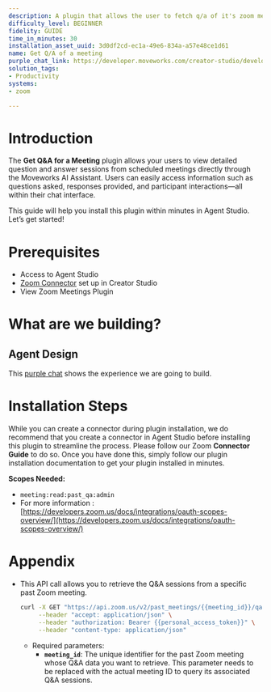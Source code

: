 ```yaml
---
description: A plugin that allows the user to fetch q/a of it's zoom meetings.
difficulty_level: BEGINNER
fidelity: GUIDE
time_in_minutes: 30
installation_asset_uuid: 3d0df2cd-ec1a-49e6-834a-a57e48ce1d61
name: Get Q/A of a meeting
purple_chat_link: https://developer.moveworks.com/creator-studio/developer-tools/purple-chat?conversation=%7B%22startTimestamp%22%3A%2211%3A43%2BAM%22%2C%22messages%22%3A%5B%7B%22parts%22%3A%5B%7B%22richText%22%3A%22I+want+the+q%26a+of+my+meetings+last+week.%22%7D%5D%2C%22role%22%3A%22user%22%7D%2C%7B%22parts%22%3A%5B%7B%22richText%22%3A%22Hello%21+Here+are+your+recorded+Gong+meetings%3A%22%7D%2C%7B%22richText%22%3A%22%3Col%3E%5Cn++%3Cli%3ETeam+Sync+-+%5BOct+25%2C+2023%2C+10%3A00+AM%5D%3C%2Fli%3E%5Cn++%3Cli%3EClient+Update+-+%5BOct+24%2C+2023%2C+2%3A00+PM%5D%3C%2Fli%3E%5Cn++%3Cli%3EProject+Kickoff+-+%5BOct+23%2C+2023%2C+3%3A00+PM%5D%3C%2Fli%3E%5Cn%3C%2Fol%3E%5CnPlease+type+the+number+of+the+meeting+you%27d+like+to+get+the+Q%26A+for.%22%7D%5D%2C%22role%22%3A%22assistant%22%7D%2C%7B%22parts%22%3A%5B%7B%22richText%22%3A%22%3Ccode%3E1%3C%2Fcode%3E%22%7D%5D%2C%22role%22%3A%22user%22%7D%2C%7B%22parts%22%3A%5B%7B%22richText%22%3A%22You+selected%3A+%3Cb%3ETeam+Sync%3C%2Fb%3E+-+%5BOct+25%2C+2023%2C+10%3A00+AM%5D+Is+this+correct%3F+%28yes%2Fno%29%22%7D%5D%2C%22role%22%3A%22assistant%22%7D%2C%7B%22parts%22%3A%5B%7B%22richText%22%3A%22%3Ccode%3Eyes%3C%2Fcode%3E%22%7D%5D%2C%22role%22%3A%22user%22%7D%2C%7B%22parts%22%3A%5B%7B%22richText%22%3A%22Great%21+Here+are+the+Q%26A+details+for+the+%3Cb%3ETeam+Sync%3C%2Fb%3E+meeting%3A%22%7D%2C%7B%22richText%22%3A%22%3Cp%3E%3Cb%3EQ1%3A%3C%2Fb%3E+What+is+the+timeline+for+project+completion%3F%3Cbr%3E%5Cn%3Cb%3EA1%3A%3C%2Fb%3E+The+project+is+expected+to+be+completed+by+December+31%2C+2023.%3C%2Fp%3E%5Cn%3Cp%3E%3Cb%3EQ2%3A%3C%2Fb%3E+Who+will+be+the+primary+contact+for+the+budget+proposal%3F%3Cbr%3E%5Cn%3Cb%3EA2%3A%3C%2Fb%3E+John+will+be+the+primary+contact+for+the+budget+proposal.%3C%2Fp%3E%5Cn%3Cp%3E%3Cb%3EQ3%3A%3C%2Fb%3E+Are+there+any+risks+identified+for+this+phase+of+the+project%3F%3Cbr%3E%5Cn%3Cb%3EA3%3A%3C%2Fb%3E+Yes%2C+the+primary+risks+include+potential+delays+in+material+procurement.%3C%2Fp%3E%22%7D%5D%2C%22role%22%3A%22assistant%22%7D%5D%7D
solution_tags:
- Productivity
systems:
- zoom

---
```

# **Introduction**

The **Get Q&A for a Meeting** plugin allows your users to view detailed question and answer sessions from scheduled meetings directly through the Moveworks AI Assistant. Users can easily access information such as questions asked, responses provided, and participant interactions—all within their chat interface. 

This guide will help you install this plugin within minutes in Agent Studio. Let’s get started!

# Prerequisites

- Access to Agent Studio
- [Zoom Connector](https://developer.moveworks.com/creator-studio/resources/connector/?id=zoom&commit_id=280a6873f0354f3c7bd834c823295c3af2fc7086) set up in Creator Studio
- View Zoom Meetings Plugin

# What are we building?

## Agent Design

This [purple chat](https://developer.moveworks.com/creator-studio/developer-tools/purple-chat/?conversation=%7B%22startTimestamp%22%3A%2211%3A43%2BAM%22%2C%22messages%22%3A%5B%7B%22parts%22%3A%5B%7B%22richText%22%3A%22I+want+the+q%26a+of+my+meetings+last+week.%22%7D%5D%2C%22role%22%3A%22user%22%7D%2C%7B%22parts%22%3A%5B%7B%22richText%22%3A%22Hello%21+Here+are+your+recorded+Gong+meetings%3A%22%7D%2C%7B%22richText%22%3A%22%3Col%3E%5Cn++%3Cli%3ETeam+Sync+-+%5BOct+25%2C+2023%2C+10%3A00+AM%5D%3C%2Fli%3E%5Cn++%3Cli%3EClient+Update+-+%5BOct+24%2C+2023%2C+2%3A00+PM%5D%3C%2Fli%3E%5Cn++%3Cli%3EProject+Kickoff+-+%5BOct+23%2C+2023%2C+3%3A00+PM%5D%3C%2Fli%3E%5Cn%3C%2Fol%3E%5CnPlease+type+the+number+of+the+meeting+you%27d+like+to+get+the+Q%26A+for.%22%7D%5D%2C%22role%22%3A%22assistant%22%7D%2C%7B%22parts%22%3A%5B%7B%22richText%22%3A%22%3Ccode%3E1%3C%2Fcode%3E%22%7D%5D%2C%22role%22%3A%22user%22%7D%2C%7B%22parts%22%3A%5B%7B%22richText%22%3A%22You+selected%3A+%3Cb%3ETeam+Sync%3C%2Fb%3E+-+%5BOct+25%2C+2023%2C+10%3A00+AM%5D+Is+this+correct%3F+%28yes%2Fno%29%22%7D%5D%2C%22role%22%3A%22assistant%22%7D%2C%7B%22parts%22%3A%5B%7B%22richText%22%3A%22%3Ccode%3Eyes%3C%2Fcode%3E%22%7D%5D%2C%22role%22%3A%22user%22%7D%2C%7B%22parts%22%3A%5B%7B%22richText%22%3A%22Great%21+Here+are+the+Q%26A+details+for+the+%3Cb%3ETeam+Sync%3C%2Fb%3E+meeting%3A%22%7D%2C%7B%22richText%22%3A%22%3Cp%3E%3Cb%3EQ1%3A%3C%2Fb%3E+What+is+the+timeline+for+project+completion%3F%3Cbr%3E%5Cn%3Cb%3EA1%3A%3C%2Fb%3E+The+project+is+expected+to+be+completed+by+December+31%2C+2023.%3C%2Fp%3E%5Cn%3Cp%3E%3Cb%3EQ2%3A%3C%2Fb%3E+Who+will+be+the+primary+contact+for+the+budget+proposal%3F%3Cbr%3E%5Cn%3Cb%3EA2%3A%3C%2Fb%3E+John+will+be+the+primary+contact+for+the+budget+proposal.%3C%2Fp%3E%5Cn%3Cp%3E%3Cb%3EQ3%3A%3C%2Fb%3E+Are+there+any+risks+identified+for+this+phase+of+the+project%3F%3Cbr%3E%5Cn%3Cb%3EA3%3A%3C%2Fb%3E+Yes%2C+the+primary+risks+include+potential+delays+in+material+procurement.%3C%2Fp%3E%22%7D%5D%2C%22role%22%3A%22assistant%22%7D%5D%7D) shows the experience we are going to build.

# Installation Steps

While you can create a connector during plugin installation, we do recommend that you create a connector in Agent Studio before installing this plugin to streamline the process. Please follow our Zoom **Connector Guide** to do so. Once you have done this, simply follow our plugin installation documentation to get your plugin installed in minutes.

**Scopes Needed:**

- `meeting:read:past_qa:admin`
- For more information : [https://developers.zoom.us/docs/integrations/oauth-scopes-overview/](https://developers.zoom.us/docs/integrations/oauth-scopes-overview/)

# Appendix

- This API call allows you to retrieve the Q&A sessions from a specific past Zoom meeting.
    
    ```bash
    curl -X GET "https://api.zoom.us/v2/past_meetings/{{meeting_id}}/qa" \
         --header "accept: application/json" \
         --header "authorization: Bearer {{personal_access_token}}" \
         --header "content-type: application/json"
    ```
    
    - Required parameters:
        - **`meeting_id`**: The unique identifier for the past Zoom meeting whose Q&A data you want to retrieve. This parameter needs to be replaced with the actual meeting ID to query its associated Q&A sessions.